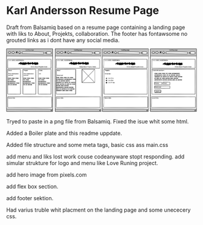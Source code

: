 <h1>Karl Andersson Resume Page</h1>

<p>Draft from Balsamiq based on a resume page containing a landing page with liks to About, Projekts, collaboration. The footer has fontawsome no grouted links as i dont have any social media.</p> 

<img src="assets/images/Portfolio-1.png">

Tryed to paste in a png file from Balsamiq. Fixed the isue whit some html. 

Added a Boiler plate and this readme uppdate. 

Added file structure and some meta tags, basic css ass main.css 

add menu and liks lost work couse codeanyware stopt responding.
add simular strukture for logo and menu like Love Runing project. 

add hero image from pixels.com

add flex box section.

add footer sektion. 

Had varius truble whit placment on the landing page and some unececery css. 
